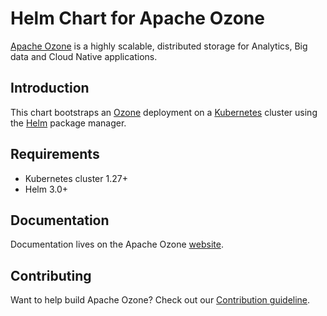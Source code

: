 <!--
  Licensed to the Apache Software Foundation (ASF) under one
  or more contributor license agreements.  See the NOTICE file
  distributed with this work for additional information
  regarding copyright ownership.  The ASF licenses this file
  to you under the Apache License, Version 2.0 (the
  "License"); you may not use this file except in compliance
  with the License.  You may obtain a copy of the License at

      http://www.apache.org/licenses/LICENSE-2.0

  Unless required by applicable law or agreed to in writing, software
  distributed under the License is distributed on an "AS IS" BASIS,
  WITHOUT WARRANTIES OR CONDITIONS OF ANY KIND, either express or implied.
  See the License for the specific language governing permissions and
  limitations under the License.
-->

# Helm Chart for Apache Ozone

[Apache Ozone](https://ozone.apache.org) is a highly scalable, distributed storage for Analytics, Big data and Cloud Native applications.


## Introduction

This chart bootstraps an [Ozone](https://ozone.apache.org) deployment on a [Kubernetes](http://kubernetes.io) cluster using the [Helm](https://helm.sh) package manager.

## Requirements

- Kubernetes cluster 1.27+
- Helm 3.0+

## Documentation

Documentation lives on the Apache Ozone [website](https://ozone.apache.org/docs/).

## Contributing

Want to help build Apache Ozone? Check out our [Contribution guideline](https://github.com/apache/ozone/blob/master/CONTRIBUTING.md).
